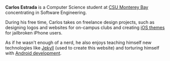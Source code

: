 **Carlos Estrada** is a Computer Science student at [CSU Monterey Bay](https://csumb.edu/) concentrating in Software Engineering.

During his free time, Carlos takes on freelance design projects, such as designing logos and websites for on-campus clubs and creating [iOS themes](/nox) for jailbroken iPhone users.

As if he wasn't enough of a nerd, he also enjoys teaching himself new technologies like [Jekyll](https://jekyllrb.com) (used to create this website) and torturing himself with [Android development](/omega).